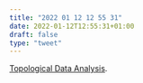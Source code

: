 ```yaml
---
title: "2022 01 12 12 55 31"
date: 2022-01-12T12:55:31+01:00
draft: false
type: "tweet"
---
```

[Topological Data Analysis](https://vitez.me/topological-data-analysis).

